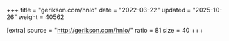 +++
title = "gerikson.com/hnlo"
date = "2022-03-22"
updated = "2025-10-26"
weight = 40562

[extra]
source = "http://gerikson.com/hnlo/"
ratio = 81
size = 40
+++
